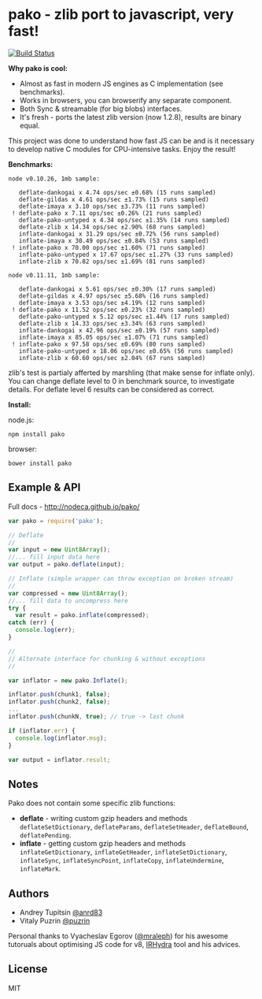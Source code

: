 pako - zlib port to javascript, very fast!
==========================================

[![Build Status](https://travis-ci.org/nodeca/pako.png?branch=master)](https://travis-ci.org/nodeca/pako)

__Why pako is cool:__

- Almost as fast in modern JS engines as C implementation (see benchmarks).
- Works in browsers, you can browserify any separate component.
- Both Sync & streamable (for big blobs) interfaces.
- It's fresh - ports the latest zlib version (now 1.2.8), results are binary equal.

This project was done to understand how fast JS can be and is it necessary to
develop native C modules for CPU-intensive tasks. Enjoy the result!

__Benchmarks:__

```
node v0.10.26, 1mb sample:

   deflate-dankogai x 4.74 ops/sec ±0.68% (15 runs sampled)
   deflate-gildas x 4.61 ops/sec ±1.73% (15 runs sampled)
   deflate-imaya x 3.10 ops/sec ±3.73% (11 runs sampled)
 ! deflate-pako x 7.11 ops/sec ±0.26% (21 runs sampled)
   deflate-pako-untyped x 4.34 ops/sec ±1.35% (14 runs sampled)
   deflate-zlib x 14.34 ops/sec ±2.90% (68 runs sampled)
   inflate-dankogai x 31.29 ops/sec ±0.72% (56 runs sampled)
   inflate-imaya x 30.49 ops/sec ±0.84% (53 runs sampled)
 ! inflate-pako x 70.00 ops/sec ±1.60% (71 runs sampled)
   inflate-pako-untyped x 17.67 ops/sec ±1.27% (33 runs sampled)
   inflate-zlib x 70.82 ops/sec ±1.69% (81 runs sampled)

node v0.11.11, 1mb sample:

   deflate-dankogai x 5.61 ops/sec ±0.30% (17 runs sampled)
   deflate-gildas x 4.97 ops/sec ±5.68% (16 runs sampled)
   deflate-imaya x 3.53 ops/sec ±4.19% (12 runs sampled)
 ! deflate-pako x 11.52 ops/sec ±0.23% (32 runs sampled)
   deflate-pako-untyped x 5.12 ops/sec ±1.44% (17 runs sampled)
   deflate-zlib x 14.33 ops/sec ±3.34% (63 runs sampled)
   inflate-dankogai x 42.96 ops/sec ±0.19% (57 runs sampled)
   inflate-imaya x 85.05 ops/sec ±1.07% (71 runs sampled)
 ! inflate-pako x 97.58 ops/sec ±0.69% (80 runs sampled)
   inflate-pako-untyped x 18.06 ops/sec ±0.65% (56 runs sampled)
   inflate-zlib x 60.60 ops/sec ±2.04% (67 runs sampled)
```

zlib's test is partialy afferted by marshling (that make sense for inflate only).
You can change deflate level to 0 in benchmark source, to investigate details.
For deflate level 6 results can be considered as correct.

__Install:__

node.js:

```
npm install pako
```

browser:

```
bower install pako
```


Example & API
-------------

Full docs - http://nodeca.github.io/pako/

```javascript
var pako = require('pako');

// Deflate
//
var input = new Uint8Array();
//... fill input data here
var output = pako.deflate(input);

// Inflate (simple wrapper can throw exception on broken stream)
//
var compressed = new Uint8Array();
//... fill data to uncompress here
try {
  var result = pako.inflate(compressed);
catch (err) {
  console.log(err);
}

//
// Alternate interface for chunking & without exceptions
//

var inflator = new pako.Inflate();

inflator.push(chunk1, false);
inflator.push(chunk2, false);
...
inflator.push(chunkN, true); // true -> last chunk

if (inflator.err) {
  console.log(inflator.msg);
}

var output = inflator.result;

```


Notes
-----

Pako does not contain some specific zlib functions:

- __deflate__ - writing custom gzip headers and methods `deflateSetDictionary`,
  `deflateParams`, `deflateSetHeader`, `deflateBound`, `deflatePending`.
- __inflate__ - getting custom gzip headers and methods `inflateGetDictionary`,
  `inflateGetHeader`, `inflateSetDictionary`, `inflateSync`, `inflateSyncPoint`,
  `inflateCopy`, `inflateUndermine`, `inflateMark`.


Authors
-------

- Andrey Tupitsin [@anrd83](https://github.com/andr83)
- Vitaly Puzrin [@puzrin](https://github.com/puzrin)

Personal thanks to Vyacheslav Egorov ([@mraleph](https://github.com/mraleph))
for his awesome tutoruals about optimising JS code for v8,
[IRHydra](http://mrale.ph/irhydra/) tool and his advices.


License
-------

MIT
